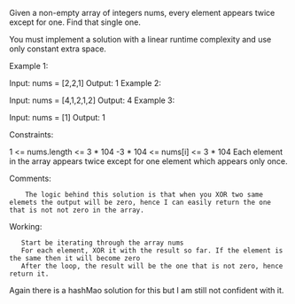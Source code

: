 Given a non-empty array of integers nums, every element appears twice except for one. Find that single one.

You must implement a solution with a linear runtime complexity and use only constant extra space.

 

Example 1:

Input: nums = [2,2,1]
Output: 1
Example 2:

Input: nums = [4,1,2,1,2]
Output: 4
Example 3:

Input: nums = [1]
Output: 1
 

Constraints:

1 <= nums.length <= 3 * 104
-3 * 104 <= nums[i] <= 3 * 104
Each element in the array appears twice except for one element which appears only once.

Comments:

        The logic behind this solution is that when you XOR two same elemets the output will be zero, hence I can easily return the one that is not not zero in the array.

Working: 
      
       Start be iterating through the array nums
       For each element, XOR it with the result so far. If the element is the same then it will become zero
       After the loop, the result will be the one that is not zero, hence return it.

Again there is a hashMao solution for this but I am still not confident with it. 